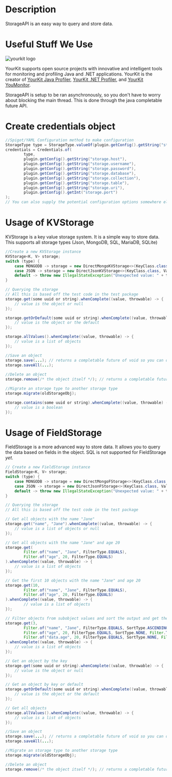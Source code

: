 # Description
StorageAPI is an easy way to query and store data.

# Useful Stuff We Use
![yourkit logo](https://www.yourkit.com/images/yklogo.png)

YourKit supports open source projects with innovative and intelligent tools
for monitoring and profiling Java and .NET applications.
YourKit is the creator of [YourKit Java Profiler](https://www.yourkit.com/java/profiler/),
[YourKit .NET Profiler](https://www.yourkit.com/dotnet-profiler/),
and [YourKit YouMonitor](https://www.yourkit.com/youmonitor/).

StorageAPI is setup to be ran asynchronously, so you don't have to worry about blocking the main thread. This is done through the java completable future API.
# Create credentials object
```java
//Spigot/YAML Configuration method to make configuration
StorageType type = StorageType.valueOf(plugin.getConfig().getString("storage.type"));
credentials = Credentials.of(
        type,
        plugin.getConfig().getString("storage.host"),
        plugin.getConfig().getString("storage.username"),
        plugin.getConfig().getString("storage.password"),
        plugin.getConfig().getString("storage.database"),
        plugin.getConfig().getString("storage.collection"),
        plugin.getConfig().getString("storage.table"),
        plugin.getConfig().getString("storage.uri"),
        plugin.getConfig().getInt("storage.port")
);
// You can also supply the potential configuration options somewhere else such as environment variables or a file.
```

# Usage of KVStorage
KVStorage is a key value storage system. It is a simple way to store data.
This supports all storage types (Json, MongoDB, SQL, MariaDB, SQLite)
```java
//Create a new KVStorage instance
KVStorage<K, V> storage;
switch (type) {
    case MONGODB -> storage = new DirectMongoKVStorage<>(KeyClass.class, ValueClass.class, credentials);
    case JSON -> storage = new DirectJsonKVStorage<>(KeyClass.class, ValueClass.class, new File(plugin.getDataFolder()+File.separator+"data.json"));
    default -> throw new IllegalStateException("Unexpected value: " + type);
}
```

```java
// Querying the storage
// All this is based off the test code in the test package
storage.get(some uuid or string).whenComplete((value, throwable) -> {
    // value is the object or null
});

storage.getOrDefault(some uuid or string).whenComplete((value, throwable) -> {
    // value is the object or the default
});

storage.allValues().whenComplete((value, throwable) -> {
    // value is a list of objects
});

//Save an object
storage.save(...); // returns a completable future of void so you can do a when complete when its done
storage.saveAll(...);
        
//Delete an object
storage.remove(/* the object itself */); // returns a completable future of void so you can do a when complete when its done

//Migrate an storage type to another storage type
storage.migrate(oldStorageObj);

storage.contains(some uuid or string).whenComplete((value, throwable) -> {
    // value is a boolean
});
```

# Usage of FieldStorage
FieldStorage is a more advanced way to store data. It allows you to query the data based on fields in the object.
SQL is not supported for FieldStorage *yet*.
```java
// Create a new FieldStorage instance
FieldStorage<K, V> storage;
switch (type) {
    case MONGODB -> storage = new DirectMongoFStorage<>(KeyClass.class, ValueClass.class, credentials, TestObject::new); // Last constructor arg is a function to create a new instance of the value class
    case JSON -> storage = new DirectJsonFStorage<>(KeyClass.class, ValueClass.class, new File(plugin.getDataFolder()+File.separator+"data.json"), TestObject::new); // The JSON equivalent
    default -> throw new IllegalStateException("Unexpected value: " + type);
}
```

```java
// Querying the storage
// All this is based off the test code in the test package

// Get all objects with the name "Jane"
storage.get("name", "Jane").whenComplete((value, throwable) -> {
    // value is a list of objects or null
});

// Get all objects with the name "Jane" and age 20
storage.get(
        Filter.of("name", "Jane", FilterType.EQUALS),
        Filter.of("age", 20, FilterType.EQUALS)
).whenComplete((value, throwable) -> {
    // value is a list of objects
});

// Get the first 10 objects with the name "Jane" and age 20
storage.get(10,
        Filter.of("name", "Jane", FilterType.EQUALS),
        Filter.of("age", 20, FilterType.EQUALS)
).whenComplete((value, throwable) -> {
        // value is a list of objects
});

// Filter objects from subobject values and sort the output and get the first 3
storage.get(3,
        Filter.of("name", "Jane", FilterType.EQUALS, SortType.ASCENDING, Filter.Type.AND),
        Filter.of("age", 20, FilterType.EQUALS, SortType.NONE, Filter.Type.AND),
        Filter.of("data.age", 20, FilterType.EQUALS, SortType.NONE, Filter.Type.AND)
).whenComplete((value, throwable) -> {
    // value is a list of objects
});

// Get an object by the key
storage.get(some uuid or string).whenComplete((value, throwable) -> {
    // value is the object or null
});

// Get an object by key or default
storage.getOrDefault(some uuid or string).whenComplete((value, throwable) -> {
    // value is the object or the default
});

// Get all objects
storage.allValues().whenComplete((value, throwable) -> {
    // value is a list of objects
});

//Save an object
storage.save(...); // returns a completable future of void so you can do a when complete when its done
storage.saveAll(...);

//Migrate an storage type to another storage type
storage.migrate(oldStorageObj);

//Delete an object
storage.remove(/* the object itself */); // returns a completable future of void so you can do a when complete when its done

```